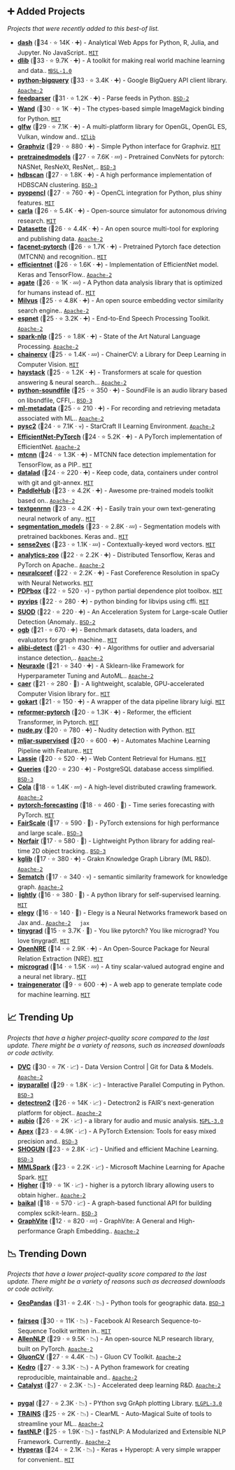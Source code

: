 ## ➕ Added Projects

_Projects that were recently added to this best-of list._

- <b><a href="https://github.com/plotly/dash">dash</a></b> (🥇34 ·  ⭐ 14K · ➕) - Analytical Web Apps for Python, R, Julia, and Jupyter. No JavaScript.. <code><a href="https://tldrlegal.com/license/mit-license">MIT</a></code>
- <b><a href="https://github.com/davisking/dlib">dlib</a></b> (🥈33 ·  ⭐ 9.7K · ➕) - A toolkit for making real world machine learning and data.. <code><a href="https://tldrlegal.com/search?q=BSL-1.0">❗️BSL-1.0</a></code>
- <b><a href="https://github.com/googleapis/python-bigquery">python-bigquery</a></b> (🥈33 ·  ⭐ 3.4K · ➕) - Google BigQuery API client library. <code><a href="https://tldrlegal.com/license/apache-license-2.0-(apache-2.0)">Apache-2</a></code>
- <b><a href="https://github.com/kurtmckee/feedparser">feedparser</a></b> (🥇31 ·  ⭐ 1.2K · ➕) - Parse feeds in Python. <code><a href="https://tldrlegal.com/license/bsd-2-clause-license-(freebsd)">BSD-2</a></code>
- <b><a href="https://github.com/emcconville/wand">Wand</a></b> (🥈30 ·  ⭐ 1K · ➕) - The ctypes-based simple ImageMagick binding for Python. <code><a href="https://tldrlegal.com/license/mit-license">MIT</a></code>
- <b><a href="https://github.com/glfw/glfw">glfw</a></b> (🥈29 ·  ⭐ 7.1K · ➕) - A multi-platform library for OpenGL, OpenGL ES, Vulkan, window and.. <code><a href="https://tldrlegal.com/search?q=Zlib">❗️Zlib</a></code>
- <b><a href="https://github.com/xflr6/graphviz">Graphviz</a></b> (🥈29 ·  ⭐ 880 · ➕) - Simple Python interface for Graphviz. <code><a href="https://tldrlegal.com/license/mit-license">MIT</a></code>
- <b><a href="https://github.com/Cadene/pretrained-models.pytorch">pretrainedmodels</a></b> (🥇27 ·  ⭐ 7.6K · 💤) - Pretrained ConvNets for pytorch: NASNet, ResNeXt, ResNet,.. <code><a href="https://tldrlegal.com/license/bsd-3-clause-license-(revised)">BSD-3</a></code> <a href="https://pytorch.org"><code><img src="https://pytorch.org/favicon.ico" style="display:inline;" width="13" height="13"></code></a>
- <b><a href="https://github.com/scikit-learn-contrib/hdbscan">hdbscan</a></b> (🥈27 ·  ⭐ 1.8K · ➕) - A high performance implementation of HDBSCAN clustering. <code><a href="https://tldrlegal.com/license/bsd-3-clause-license-(revised)">BSD-3</a></code> <a href="https://scikit-learn.org"><code><img src="https://scikit-learn.org/stable/_static/favicon.ico" style="display:inline;" width="13" height="13"></code></a>
- <b><a href="https://github.com/inducer/pyopencl">pyopencl</a></b> (🥈27 ·  ⭐ 760 · ➕) - OpenCL integration for Python, plus shiny features. <code><a href="https://tldrlegal.com/license/mit-license">MIT</a></code>
- <b><a href="https://github.com/carla-simulator/carla">carla</a></b> (🥈26 ·  ⭐ 5.4K · ➕) - Open-source simulator for autonomous driving research. <code><a href="https://tldrlegal.com/license/mit-license">MIT</a></code>
- <b><a href="https://github.com/simonw/datasette">Datasette</a></b> (🥈26 ·  ⭐ 4.4K · ➕) - An open source multi-tool for exploring and publishing data. <code><a href="https://tldrlegal.com/license/apache-license-2.0-(apache-2.0)">Apache-2</a></code>
- <b><a href="https://github.com/timesler/facenet-pytorch">facenet-pytorch</a></b> (🥈26 ·  ⭐ 1.7K · ➕) - Pretrained Pytorch face detection (MTCNN) and recognition.. <code><a href="https://tldrlegal.com/license/mit-license">MIT</a></code> <a href="https://pytorch.org"><code><img src="https://pytorch.org/favicon.ico" style="display:inline;" width="13" height="13"></code></a>
- <b><a href="https://github.com/qubvel/efficientnet">efficientnet</a></b> (🥈26 ·  ⭐ 1.6K · ➕) - Implementation of EfficientNet model. Keras and TensorFlow.. <code><a href="https://tldrlegal.com/license/apache-license-2.0-(apache-2.0)">Apache-2</a></code> <a href="https://keras.io"><code><img src="https://keras.io/img/favicon.ico" style="display:inline;" width="13" height="13"></code></a>
- <b><a href="https://github.com/wireservice/agate">agate</a></b> (🥈26 ·  ⭐ 1K · 💤) - A Python data analysis library that is optimized for humans instead of.. <code><a href="https://tldrlegal.com/license/mit-license">MIT</a></code>
- <b><a href="https://github.com/milvus-io/milvus">Milvus</a></b> (🥈25 ·  ⭐ 4.8K · ➕) - An open source embedding vector similarity search engine.. <code><a href="https://tldrlegal.com/license/apache-license-2.0-(apache-2.0)">Apache-2</a></code>
- <b><a href="https://github.com/espnet/espnet">espnet</a></b> (🥉25 ·  ⭐ 3.2K · ➕) - End-to-End Speech Processing Toolkit. <code><a href="https://tldrlegal.com/license/apache-license-2.0-(apache-2.0)">Apache-2</a></code>
- <b><a href="https://github.com/JohnSnowLabs/spark-nlp">spark-nlp</a></b> (🥈25 ·  ⭐ 1.8K · ➕) - State of the Art Natural Language Processing. <code><a href="https://tldrlegal.com/license/apache-license-2.0-(apache-2.0)">Apache-2</a></code> <a href="https://spark.apache.org"><code><img src="https://spark.apache.org/favicon.ico" style="display:inline;" width="13" height="13"></code></a>
- <b><a href="https://github.com/chainer/chainercv">chainercv</a></b> (🥉25 ·  ⭐ 1.4K · 💤) - ChainerCV: a Library for Deep Learning in Computer Vision. <code><a href="https://tldrlegal.com/license/mit-license">MIT</a></code>
- <b><a href="https://github.com/deepset-ai/haystack">haystack</a></b> (🥈25 ·  ⭐ 1.2K · ➕) - Transformers at scale for question answering & neural search... <code><a href="https://tldrlegal.com/license/apache-license-2.0-(apache-2.0)">Apache-2</a></code>
- <b><a href="https://github.com/bastibe/python-soundfile">python-soundfile</a></b> (🥉25 ·  ⭐ 350 · ➕) - SoundFile is an audio library based on libsndfile, CFFI,.. <code><a href="https://tldrlegal.com/license/bsd-3-clause-license-(revised)">BSD-3</a></code>
- <b><a href="https://github.com/google/ml-metadata">ml-metadata</a></b> (🥉25 ·  ⭐ 210 · ➕) - For recording and retrieving metadata associated with ML.. <code><a href="https://tldrlegal.com/license/apache-license-2.0-(apache-2.0)">Apache-2</a></code>
- <b><a href="https://github.com/deepmind/pysc2">pysc2</a></b> (🥈24 ·  ⭐ 7.1K · 💀) - StarCraft II Learning Environment. <code><a href="https://tldrlegal.com/license/apache-license-2.0-(apache-2.0)">Apache-2</a></code>
- <b><a href="https://github.com/lukemelas/EfficientNet-PyTorch">EfficientNet-PyTorch</a></b> (🥇24 ·  ⭐ 5.2K · ➕) - A PyTorch implementation of EfficientNet. <code><a href="https://tldrlegal.com/license/apache-license-2.0-(apache-2.0)">Apache-2</a></code> <a href="https://pytorch.org"><code><img src="https://pytorch.org/favicon.ico" style="display:inline;" width="13" height="13"></code></a>
- <b><a href="https://github.com/ipazc/mtcnn">mtcnn</a></b> (🥉24 ·  ⭐ 1.3K · ➕) - MTCNN face detection implementation for TensorFlow, as a PIP.. <code><a href="https://tldrlegal.com/license/mit-license">MIT</a></code> <a href="https://www.tensorflow.org/"><code><img src="https://www.gstatic.com/devrel-devsite/prod/vc8928e4803ba00823d2deb39c327db4919db629f1ecb648b587b35b95297bc3b/tensorflow/images/favicon.png" style="display:inline;" width="13" height="13"></code></a>
- <b><a href="https://github.com/datalad/datalad">datalad</a></b> (🥈24 ·  ⭐ 220 · ➕) - Keep code, data, containers under control with git and git-annex. <code><a href="https://tldrlegal.com/license/mit-license">MIT</a></code>
- <b><a href="https://github.com/PaddlePaddle/PaddleHub">PaddleHub</a></b> (🥉23 ·  ⭐ 4.2K · ➕) - Awesome pre-trained models toolkit based on.. <code><a href="https://tldrlegal.com/license/apache-license-2.0-(apache-2.0)">Apache-2</a></code> <a href="https://www.paddlepaddle.org"><code><img src="https://paddlepaddle-org-cn.cdn.bcebos.com/paddle-site-front/favicon.ico" style="display:inline;" width="13" height="13"></code></a>
- <b><a href="https://github.com/minimaxir/textgenrnn">textgenrnn</a></b> (🥉23 ·  ⭐ 4.2K · ➕) - Easily train your own text-generating neural network of any.. <code><a href="https://tldrlegal.com/license/mit-license">MIT</a></code> <a href="https://www.tensorflow.org/"><code><img src="https://www.gstatic.com/devrel-devsite/prod/vc8928e4803ba00823d2deb39c327db4919db629f1ecb648b587b35b95297bc3b/tensorflow/images/favicon.png" style="display:inline;" width="13" height="13"></code></a>
- <b><a href="https://github.com/qubvel/segmentation_models">segmentation_models</a></b> (🥉23 ·  ⭐ 2.8K · 💤) - Segmentation models with pretrained backbones. Keras and.. <code><a href="https://tldrlegal.com/license/mit-license">MIT</a></code> <a href="https://www.tensorflow.org/"><code><img src="https://www.gstatic.com/devrel-devsite/prod/vc8928e4803ba00823d2deb39c327db4919db629f1ecb648b587b35b95297bc3b/tensorflow/images/favicon.png" style="display:inline;" width="13" height="13"></code></a> <a href="https://keras.io"><code><img src="https://keras.io/img/favicon.ico" style="display:inline;" width="13" height="13"></code></a>
- <b><a href="https://github.com/explosion/sense2vec">sense2vec</a></b> (🥉23 ·  ⭐ 1.1K · 💤) - Contextually-keyed word vectors. <code><a href="https://tldrlegal.com/license/mit-license">MIT</a></code>
- <b><a href="https://github.com/intel-analytics/analytics-zoo">analytics-zoo</a></b> (🥉22 ·  ⭐ 2.2K · ➕) - Distributed Tensorflow, Keras and PyTorch on Apache.. <code><a href="https://tldrlegal.com/license/apache-license-2.0-(apache-2.0)">Apache-2</a></code> <a href="https://spark.apache.org"><code><img src="https://spark.apache.org/favicon.ico" style="display:inline;" width="13" height="13"></code></a>
- <b><a href="https://github.com/huggingface/neuralcoref">neuralcoref</a></b> (🥉22 ·  ⭐ 2.2K · ➕) - Fast Coreference Resolution in spaCy with Neural Networks. <code><a href="https://tldrlegal.com/license/mit-license">MIT</a></code>
- <b><a href="https://github.com/SauceCat/PDPbox">PDPbox</a></b> (🥉22 ·  ⭐ 520 · 💀) - python partial dependence plot toolbox. <code><a href="https://tldrlegal.com/license/mit-license">MIT</a></code>
- <b><a href="https://github.com/libvips/pyvips">pyvips</a></b> (🥉22 ·  ⭐ 280 · ➕) - python binding for libvips using cffi. <code><a href="https://tldrlegal.com/license/mit-license">MIT</a></code>
- <b><a href="https://github.com/yzhao062/SUOD">SUOD</a></b> (🥉22 ·  ⭐ 220 · ➕) - An Acceleration System for Large-scale Outlier Detection (Anomaly.. <code><a href="https://tldrlegal.com/license/bsd-2-clause-license-(freebsd)">BSD-2</a></code>
- <b><a href="https://github.com/snap-stanford/ogb">ogb</a></b> (🥈21 ·  ⭐ 670 · ➕) - Benchmark datasets, data loaders, and evaluators for graph machine.. <code><a href="https://tldrlegal.com/license/mit-license">MIT</a></code>
- <b><a href="https://github.com/SeldonIO/alibi-detect">alibi-detect</a></b> (🥉21 ·  ⭐ 430 · ➕) - Algorithms for outlier and adversarial instance detection,.. <code><a href="https://tldrlegal.com/license/apache-license-2.0-(apache-2.0)">Apache-2</a></code>
- <b><a href="https://github.com/Neuraxio/Neuraxle">Neuraxle</a></b> (🥉21 ·  ⭐ 340 · ➕) - A Sklearn-like Framework for Hyperparameter Tuning and AutoML.. <code><a href="https://tldrlegal.com/license/apache-license-2.0-(apache-2.0)">Apache-2</a></code>
- <b><a href="https://github.com/jasmcaus/caer">caer</a></b> (🥉21 ·  ⭐ 280 · 🐣) - A lightweight, scalable, GPU-accelerated Computer Vision library for.. <code><a href="https://tldrlegal.com/license/mit-license">MIT</a></code>
- <b><a href="https://github.com/m3dev/gokart">gokart</a></b> (🥉21 ·  ⭐ 150 · ➕) - A wrapper of the data pipeline library luigi. <code><a href="https://tldrlegal.com/license/mit-license">MIT</a></code>
- <b><a href="https://github.com/lucidrains/reformer-pytorch">reformer-pytorch</a></b> (🥈20 ·  ⭐ 1.3K · ➕) - Reformer, the efficient Transformer, in Pytorch. <code><a href="https://tldrlegal.com/license/mit-license">MIT</a></code> <a href="https://pytorch.org"><code><img src="https://pytorch.org/favicon.ico" style="display:inline;" width="13" height="13"></code></a>
- <b><a href="https://github.com/hhatto/nude.py">nude.py</a></b> (🥉20 ·  ⭐ 780 · ➕) - Nudity detection with Python. <code><a href="https://tldrlegal.com/license/mit-license">MIT</a></code>
- <b><a href="https://github.com/mljar/mljar-supervised">mljar-supervised</a></b> (🥉20 ·  ⭐ 600 · ➕) - Automates Machine Learning Pipeline with Feature.. <code><a href="https://tldrlegal.com/license/mit-license">MIT</a></code>
- <b><a href="https://github.com/michaelhelmick/lassie">Lassie</a></b> (🥉20 ·  ⭐ 520 · ➕) - Web Content Retrieval for Humans. <code><a href="https://tldrlegal.com/license/mit-license">MIT</a></code>
- <b><a href="https://github.com/gmr/queries">Queries</a></b> (🥉20 ·  ⭐ 230 · ➕) - PostgreSQL database access simplified. <code><a href="https://tldrlegal.com/license/bsd-3-clause-license-(revised)">BSD-3</a></code>
- <b><a href="https://github.com/qinxuye/cola">Cola</a></b> (🥉18 ·  ⭐ 1.4K · 💤) - A high-level distributed crawling framework. <code><a href="https://tldrlegal.com/license/apache-license-2.0-(apache-2.0)">Apache-2</a></code>
- <b><a href="https://github.com/jdb78/pytorch-forecasting">pytorch-forecasting</a></b> (🥉18 ·  ⭐ 460 · 🐣) - Time series forecasting with PyTorch. <code><a href="https://tldrlegal.com/license/mit-license">MIT</a></code>
- <b><a href="https://github.com/facebookresearch/fairscale">FairScale</a></b> (🥉17 ·  ⭐ 590 · 🐣) - PyTorch extensions for high performance and large scale.. <code><a href="https://tldrlegal.com/license/bsd-3-clause-license-(revised)">BSD-3</a></code> <a href="https://pytorch.org"><code><img src="https://pytorch.org/favicon.ico" style="display:inline;" width="13" height="13"></code></a>
- <b><a href="https://github.com/tryolabs/norfair">Norfair</a></b> (🥉17 ·  ⭐ 580 · 🐣) - Lightweight Python library for adding real-time 2D object tracking.. <code><a href="https://tldrlegal.com/license/bsd-3-clause-license-(revised)">BSD-3</a></code>
- <b><a href="https://github.com/graknlabs/kglib">kglib</a></b> (🥉17 ·  ⭐ 380 · ➕) - Grakn Knowledge Graph Library (ML R&D). <code><a href="https://tldrlegal.com/license/apache-license-2.0-(apache-2.0)">Apache-2</a></code>
- <b><a href="https://github.com/gsi-upm/sematch">Sematch</a></b> (🥉17 ·  ⭐ 340 · 💀) - semantic similarity framework for knowledge graph. <code><a href="https://tldrlegal.com/license/apache-license-2.0-(apache-2.0)">Apache-2</a></code>
- <b><a href="https://github.com/lightly-ai/lightly">lightly</a></b> (🥉16 ·  ⭐ 380 · 🐣) - A python library for self-supervised learning. <code><a href="https://tldrlegal.com/license/mit-license">MIT</a></code> <a href="https://pytorch.org"><code><img src="https://pytorch.org/favicon.ico" style="display:inline;" width="13" height="13"></code></a>
- <b><a href="https://github.com/poets-ai/elegy">elegy</a></b> (🥉16 ·  ⭐ 140 · 🐣) - Elegy is a Neural Networks framework based on Jax and.. <code><a href="https://tldrlegal.com/license/apache-license-2.0-(apache-2.0)">Apache-2</a></code> <a href="https://keras.io"><code><img src="https://keras.io/img/favicon.ico" style="display:inline;" width="13" height="13"></code></a> <code>jax</code>
- <b><a href="https://github.com/geohot/tinygrad">tinygrad</a></b> (🥉15 ·  ⭐ 3.7K · 🐣) - You like pytorch? You like micrograd? You love tinygrad!. <code><a href="https://tldrlegal.com/license/mit-license">MIT</a></code> <a href="https://pytorch.org"><code><img src="https://pytorch.org/favicon.ico" style="display:inline;" width="13" height="13"></code></a>
- <b><a href="https://github.com/thunlp/OpenNRE">OpenNRE</a></b> (🥉14 ·  ⭐ 2.9K · ➕) - An Open-Source Package for Neural Relation Extraction (NRE). <code><a href="https://tldrlegal.com/license/mit-license">MIT</a></code>
- <b><a href="https://github.com/karpathy/micrograd">micrograd</a></b> (🥉14 ·  ⭐ 1.5K · 💤) - A tiny scalar-valued autograd engine and a neural net library.. <code><a href="https://tldrlegal.com/license/mit-license">MIT</a></code> <a href="https://pytorch.org"><code><img src="https://pytorch.org/favicon.ico" style="display:inline;" width="13" height="13"></code></a>
- <b><a href="https://github.com/jrieke/traingenerator">traingenerator</a></b> (🥉9 ·  ⭐ 600 · ➕) - A web app to generate template code for machine learning. <code><a href="https://tldrlegal.com/license/mit-license">MIT</a></code>

## 📈 Trending Up

_Projects that have a higher project-quality score compared to the last update. There might be a variety of reasons, such as increased downloads or code activity._

- <b><a href="https://github.com/iterative/dvc">DVC</a></b> (🥇30 ·  ⭐ 7K · 📈) - Data Version Control | Git for Data & Models. <code><a href="https://tldrlegal.com/license/apache-license-2.0-(apache-2.0)">Apache-2</a></code>
- <b><a href="https://github.com/ipython/ipyparallel">ipyparallel</a></b> (🥈29 ·  ⭐ 1.8K · 📈) - Interactive Parallel Computing in Python. <code><a href="https://tldrlegal.com/license/bsd-3-clause-license-(revised)">BSD-3</a></code> <a href="https://jupyter.org/"><code><img src="https://jupyter.org/favicon.ico" style="display:inline;" width="13" height="13"></code></a>
- <b><a href="https://github.com/facebookresearch/detectron2">detectron2</a></b> (🥈26 ·  ⭐ 14K · 📈) - Detectron2 is FAIR's next-generation platform for object.. <code><a href="https://tldrlegal.com/license/apache-license-2.0-(apache-2.0)">Apache-2</a></code> <a href="https://pytorch.org"><code><img src="https://pytorch.org/favicon.ico" style="display:inline;" width="13" height="13"></code></a>
- <b><a href="https://github.com/aubio/aubio">aubio</a></b> (🥉26 ·  ⭐ 2K · 📈) - a library for audio and music analysis. <code><a href="https://tldrlegal.com/license/gnu-general-public-license-v3-(gpl-3)">❗️GPL-3.0</a></code>
- <b><a href="https://github.com/NVIDIA/apex">Apex</a></b> (🥈23 ·  ⭐ 4.9K · 📈) - A PyTorch Extension: Tools for easy mixed precision and.. <code><a href="https://tldrlegal.com/license/bsd-3-clause-license-(revised)">BSD-3</a></code> <a href="https://pytorch.org"><code><img src="https://pytorch.org/favicon.ico" style="display:inline;" width="13" height="13"></code></a>
- <b><a href="https://github.com/shogun-toolbox/shogun">SHOGUN</a></b> (🥉23 ·  ⭐ 2.8K · 📈) - Unified and efficient Machine Learning. <code><a href="https://tldrlegal.com/license/bsd-3-clause-license-(revised)">BSD-3</a></code>
- <b><a href="https://github.com/Azure/mmlspark">MMLSpark</a></b> (🥉23 ·  ⭐ 2.2K · 📈) - Microsoft Machine Learning for Apache Spark. <code><a href="https://tldrlegal.com/license/mit-license">MIT</a></code> <a href="https://spark.apache.org"><code><img src="https://spark.apache.org/favicon.ico" style="display:inline;" width="13" height="13"></code></a>
- <b><a href="https://github.com/facebookresearch/higher">Higher</a></b> (🥉19 ·  ⭐ 1K · 📈) - higher is a pytorch library allowing users to obtain higher.. <code><a href="https://tldrlegal.com/license/apache-license-2.0-(apache-2.0)">Apache-2</a></code> <a href="https://pytorch.org"><code><img src="https://pytorch.org/favicon.ico" style="display:inline;" width="13" height="13"></code></a>
- <b><a href="https://github.com/alegonz/baikal">baikal</a></b> (🥉18 ·  ⭐ 570 · 📈) - A graph-based functional API for building complex scikit-learn.. <code><a href="https://tldrlegal.com/license/bsd-3-clause-license-(revised)">BSD-3</a></code>
- <b><a href="https://github.com/DeepGraphLearning/graphvite">GraphVite</a></b> (🥉12 ·  ⭐ 820 · 💤) - GraphVite: A General and High-performance Graph Embedding.. <code><a href="https://tldrlegal.com/license/apache-license-2.0-(apache-2.0)">Apache-2</a></code>

## 📉 Trending Down

_Projects that have a lower project-quality score compared to the last update. There might be a variety of reasons such as decreased downloads or code activity._

- <b><a href="https://github.com/geopandas/geopandas">GeoPandas</a></b> (🥇31 ·  ⭐ 2.4K · 📉) - Python tools for geographic data. <code><a href="https://tldrlegal.com/license/bsd-3-clause-license-(revised)">BSD-3</a></code> <a href="https://pandas.pydata.org/"><code><img src="https://pandas.pydata.org/static/img/favicon.ico" style="display:inline;" width="13" height="13"></code></a>
- <b><a href="https://github.com/pytorch/fairseq">fairseq</a></b> (🥇30 ·  ⭐ 11K · 📉) - Facebook AI Research Sequence-to-Sequence Toolkit written in.. <code><a href="https://tldrlegal.com/license/mit-license">MIT</a></code> <a href="https://pytorch.org"><code><img src="https://pytorch.org/favicon.ico" style="display:inline;" width="13" height="13"></code></a>
- <b><a href="https://github.com/allenai/allennlp">AllenNLP</a></b> (🥈29 ·  ⭐ 9.5K · 📉) - An open-source NLP research library, built on PyTorch. <code><a href="https://tldrlegal.com/license/apache-license-2.0-(apache-2.0)">Apache-2</a></code> <a href="https://pytorch.org"><code><img src="https://pytorch.org/favicon.ico" style="display:inline;" width="13" height="13"></code></a>
- <b><a href="https://github.com/dmlc/gluon-cv">GluonCV</a></b> (🥈27 ·  ⭐ 4.4K · 📉) - Gluon CV Toolkit. <code><a href="https://tldrlegal.com/license/apache-license-2.0-(apache-2.0)">Apache-2</a></code> <a href="https://mxnet.apache.org"><code><img src="https://mxnet.apache.org/assets/img/mxnet_m.png" style="display:inline;" width="13" height="13"></code></a>
- <b><a href="https://github.com/quantumblacklabs/kedro">Kedro</a></b> (🥈27 ·  ⭐ 3.3K · 📉) - A Python framework for creating reproducible, maintainable and.. <code><a href="https://tldrlegal.com/license/apache-license-2.0-(apache-2.0)">Apache-2</a></code>
- <b><a href="https://github.com/catalyst-team/catalyst">Catalyst</a></b> (🥈27 ·  ⭐ 2.3K · 📉) - Accelerated deep learning R&D. <code><a href="https://tldrlegal.com/license/apache-license-2.0-(apache-2.0)">Apache-2</a></code> <a href="https://pytorch.org"><code><img src="https://pytorch.org/favicon.ico" style="display:inline;" width="13" height="13"></code></a>
- <b><a href="https://github.com/Kozea/pygal">pygal</a></b> (🥇27 ·  ⭐ 2.3K · 📉) - PYthon svg GrAph plotting Library. <code><a href="https://tldrlegal.com/license/gnu-lesser-general-public-license-v3-(lgpl-3)">❗️LGPL-3.0</a></code>
- <b><a href="https://github.com/allegroai/clearml">TRAINS</a></b> (🥉25 ·  ⭐ 2K · 📉) - ClearML - Auto-Magical Suite of tools to streamline your ML.. <code><a href="https://tldrlegal.com/license/apache-license-2.0-(apache-2.0)">Apache-2</a></code>
- <b><a href="https://github.com/fastnlp/fastNLP">fastNLP</a></b> (🥈25 ·  ⭐ 1.9K · 📉) - fastNLP: A Modularized and Extensible NLP Framework. Currently.. <code><a href="https://tldrlegal.com/license/apache-license-2.0-(apache-2.0)">Apache-2</a></code>
- <b><a href="https://github.com/maxpumperla/hyperas">Hyperas</a></b> (🥈24 ·  ⭐ 2.1K · 📉) - Keras + Hyperopt: A very simple wrapper for convenient.. <code><a href="https://tldrlegal.com/license/mit-license">MIT</a></code> <a href="https://keras.io"><code><img src="https://keras.io/img/favicon.ico" style="display:inline;" width="13" height="13"></code></a>

